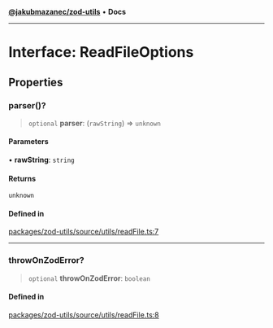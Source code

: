 [**@jakubmazanec/zod-utils**](../README.md) • **Docs**

---

# Interface: ReadFileOptions

## Properties

### parser()?

> `optional` **parser**: (`rawString`) => `unknown`

#### Parameters

• **rawString**: `string`

#### Returns

`unknown`

#### Defined in

[packages/zod-utils/source/utils/readFile.ts:7](https://github.com/jakubmazanec/tools/blob/3137813ef46c72d3c081751f960a2aa2c61ad567/packages/zod-utils/source/utils/readFile.ts#L7)

---

### throwOnZodError?

> `optional` **throwOnZodError**: `boolean`

#### Defined in

[packages/zod-utils/source/utils/readFile.ts:8](https://github.com/jakubmazanec/tools/blob/3137813ef46c72d3c081751f960a2aa2c61ad567/packages/zod-utils/source/utils/readFile.ts#L8)
